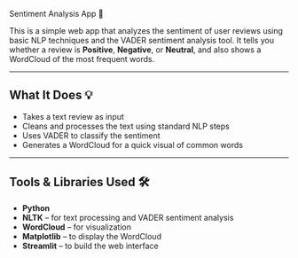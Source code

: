  Sentiment Analysis App 📝

This is a simple web app that analyzes the sentiment of user reviews using basic NLP techniques and the VADER sentiment analysis tool. It tells you whether a review is **Positive**, **Negative**, or **Neutral**, and also shows a WordCloud of the most frequent words.

---

## What It Does 💡

- Takes a text review as input
- Cleans and processes the text using standard NLP steps
- Uses VADER to classify the sentiment
- Generates a WordCloud for a quick visual of common words

---

## Tools & Libraries Used 🛠️

- **Python**
- **NLTK** – for text processing and VADER sentiment analysis
- **WordCloud** – for visualization
- **Matplotlib** – to display the WordCloud
- **Streamlit** – to build the web interface

